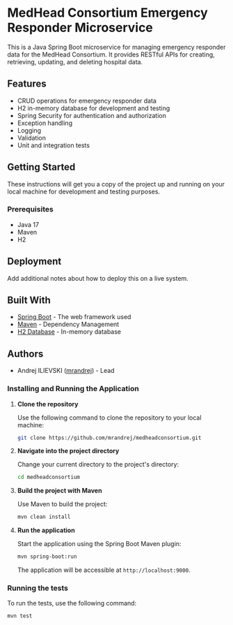 # MedHead Consortium Emergency Responder Microservice

This is a Java Spring Boot microservice for managing emergency responder data for the MedHead Consortium. It provides RESTful APIs for creating, retrieving, updating, and deleting hospital data.

## Features

- CRUD operations for emergency responder data
- H2 in-memory database for development and testing
- Spring Security for authentication and authorization
- Exception handling
- Logging
- Validation
- Unit and integration tests

## Getting Started

These instructions will get you a copy of the project up and running on your local machine for development and testing purposes.

### Prerequisites

- Java 17
- Maven
- H2

## Deployment

Add additional notes about how to deploy this on a live system.

## Built With

- [Spring Boot](https://spring.io/projects/spring-boot) - The web framework used
- [Maven](https://maven.apache.org/) - Dependency Management
- [H2 Database](https://www.h2database.com/) - In-memory database

## Authors

- Andrej ILIEVSKI ([mrandrej](https://github.com/mrandrej)) - Lead
### Installing and Running the Application

1. **Clone the repository**

   Use the following command to clone the repository to your local machine:

    ```bash
    git clone https://github.com/mrandrej/medheadconsortium.git
    ```

2. **Navigate into the project directory**

   Change your current directory to the project's directory:

    ```bash
    cd medheadconsortium
    ```

3. **Build the project with Maven**

   Use Maven to build the project:

    ```bash
    mvn clean install
    ```

4. **Run the application**

   Start the application using the Spring Boot Maven plugin:

    ```bash
    mvn spring-boot:run
    ```

   The application will be accessible at `http://localhost:9000`.

### Running the tests

To run the tests, use the following command:

```bash
mvn test
